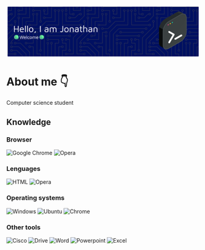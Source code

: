 ![Banner](github-banner.png)

<h1>About me 👇</h1>
Computer science student

<h2>Knowledge</h2>
<h3>Browser</h3>
<div id="buscadores">
<img src="https://img.shields.io/badge/Google%20Chrome-4285F4.svg?style=for-the-badge&logo=google-chrome&logoColor=white" alt="Google Chrome" />
<img src="https://img.shields.io/badge/Opera-FF1B2D?style=for-the-badge&logo=Opera&logoColor=white" alt="Opera" />
</div>
<h3>Lenguages</h3>
<div id="buscadores">
<img src="https://img.shields.io/badge/html5-%23E34F26.svg?style=for-the-badge&logo=html5&logoColor=white" alt="HTML" />
<img src="https://img.shields.io/badge/css3-%231572B6.svg?style=for-the-badge&logo=css3&logoColor=white" alt="Opera" />
</div>
<h3>Operating systems</h3>
<div id="SO">
<img src="https://img.shields.io/badge/Windows-0078D6?style=for-the-badge&logo=windows&logoColor=white" alt="Windows" />
<img src="https://img.shields.io/badge/Ubuntu-E95420?style=for-the-badge&logo=ubuntu&logoColor=white" alt="Ubuntu" />
<img src="https://img.shields.io/badge/chrome%20os-3d89fc?style=for-the-badge&logo=google%20chrome&logoColor=white" alt="Chrome" />
</div>
<h3>Other tools</h3>
<div id="Other">
<img src="https://img.shields.io/badge/cisco-%23049fd9.svg?style=for-the-badge&logo=cisco&logoColor=black" alt="Cisco" />
<img src="https://img.shields.io/badge/Google%20Drive-4285F4?style=for-the-badge&logo=googledrive&logoColor=white" alt="Drive" />
<img src="https://img.shields.io/badge/Microsoft_Word-2B579A?style=for-the-badge&logo=microsoft-word&logoColor=white" alt="Word" />
<img src="https://img.shields.io/badge/Microsoft_PowerPoint-B7472A?style=for-the-badge&logo=microsoft-powerpoint&logoColor=white" alt="Powerpoint" />
<img src="https://img.shields.io/badge/Microsoft_Excel-217346?style=for-the-badge&logo=microsoft-excel&logoColor=white" alt="Excel" />
</div>
